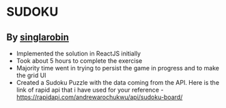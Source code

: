 # SUDOKU

## By [singlarobin](https://github.com/singlarobin/)

-   Implemented the solution in ReactJS initially
-   Took about 5 hours to complete the exercise
-   Majority time went in trying to persist the game in progress and to make the grid UI
-   Created a Sudoku Puzzle with the data coming from the API. Here is the link of rapid api that i have used for your reference - https://rapidapi.com/andrewarochukwu/api/sudoku-board/
